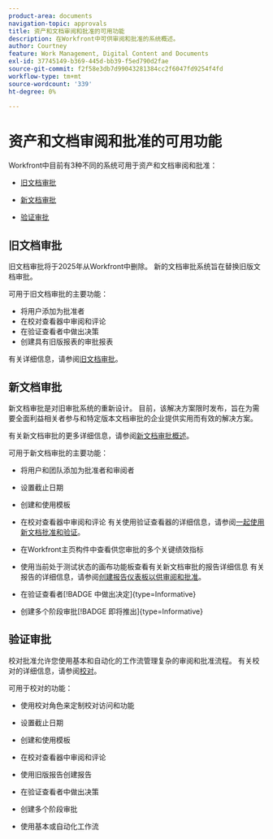 ```yaml
---
product-area: documents
navigation-topic: approvals
title: 资产和文档审阅和批准的可用功能
description: 在Workfront中可供审阅和批准的系统概述。
author: Courtney
feature: Work Management, Digital Content and Documents
exl-id: 37745149-b369-445d-bb39-f5ed790d2fae
source-git-commit: f2f58e3db7d99043281384cc2f6047fd9254f4fd
workflow-type: tm+mt
source-wordcount: '339'
ht-degree: 0%

---
```


# 资产和文档审阅和批准的可用功能

Workfront中目前有3种不同的系统可用于资产和文档审阅和批准：

* [旧文档审批](#legacy-document-approvals)

* [新文档审批](#new-document-approvals)

* [验证审批](#proof-approvals)

## 旧文档审批

旧文档审批将于2025年从Workfront中删除。 新的文档审批系统旨在替换旧版文档审批。

可用于旧文档审批的主要功能：

* 将用户添加为批准者
* 在校对查看器中审阅和评论
* 在验证查看者中做出决策
* 创建具有旧版报表的审批报表

有关详细信息，请参阅[旧文档审批](/help/quicksilver/review-and-approve-work/manage-approvals/approval-process-in-workfront.md#document-approval-processes)。

## 新文档审批

新文档审批是对旧审批系统的重新设计。 目前，该解决方案限时发布，旨在为需要全面利益相关者参与和特定版本文档审批的企业提供实用而有效的解决方案。

有关新文档审批的更多详细信息，请参阅[新文档审批概述](/help/quicksilver/review-and-approve-work/document-reviews-and-approvals/document-approvals-overview.md)。

可用于新文档审批的主要功能：

* 将用户和团队添加为批准者和审阅者

* 设置截止日期

* 创建和使用模板

* 在校对查看器中审阅和评论
有关使用验证查看器的详细信息，请参阅[一起使用新文档批准和验证](/help/quicksilver/review-and-approve-work/document-reviews-and-approvals/doc-approvals-and-proofing.md)。

* 在Workfront主页构件中查看供您审批的多个关键绩效指标

* 使用当前处于测试状态的画布功能板查看有关新文档审批的报告详细信息
有关报告的详细信息，请参阅[创建报告仪表板以供审阅和批准](/help/quicksilver/review-and-approve-work/document-reviews-and-approvals/create-review-and-approval-dashboard.md)。

* 在验证查看者[!BADGE 中做出决定]{type=Informative}

* 创建多个阶段审批[!BADGE 即将推出]{type=Informative}


## 验证审批

校对批准允许您使用基本和自动化的工作流管理复杂的审阅和批准流程。 有关校对的详细信息，请参阅[校对](/help/quicksilver/review-and-approve-work/proofing/proofing-overview/proofing-basics.md)。

可用于校对的功能：

* 使用校对角色来定制校对访问和功能

* 设置截止日期

* 创建和使用模板

* 在校对查看器中审阅和评论

* 使用旧版报告创建报告

* 在验证查看者中做出决策

* 创建多个阶段审批

* 使用基本或自动化工作流

<!--
## Upcoming deprecations
-->